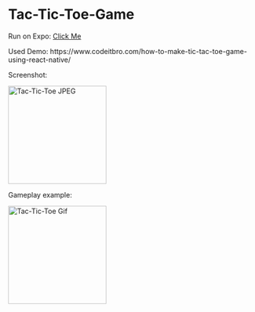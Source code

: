 # Tac-Tic-Toe-Game
Run on Expo:
[Click Me](https://snack.expo.dev/@hclicory/tic-tac-toe-game)
<p>
Used Demo: https://www.codeitbro.com/how-to-make-tic-tac-toe-game-using-react-native/
<div>
    Screenshot:<p>
    <img src="https://github.com/hclicory/Tac-Tic-Toe-Game/blob/52085c48930c748ce2f746074f23b986d6e46ce5/TacTicToeScreenshot.jpeg" alt="Tac-Tic-Toe JPEG" width="200px"</img><p>
    Gameplay example:<p>
    <img src="https://github.com/hclicory/Tac-Tic-Toe-Game/blob/52085c48930c748ce2f746074f23b986d6e46ce5/TacTicToeGif.gif" alt="Tac-Tic-Toe Gif" width="200px"><p>
</div>
